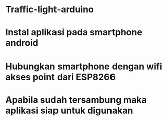 # Traffic-light-arduino

# Instal aplikasi pada smartphone android
# Hubungkan smartphone dengan wifi akses point dari ESP8266
# Apabila sudah tersambung maka aplikasi siap untuk digunakan

